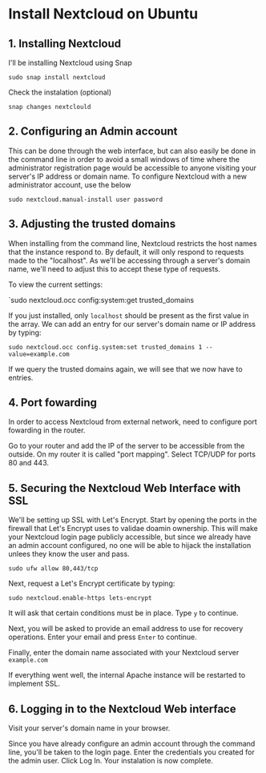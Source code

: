 # Install Nextcloud on Ubuntu

## 1. Installing Nextcloud
I'll be installing Nextcloud using Snap

`sudo snap install nextcloud`

Check the instalation (optional)

`snap changes nextclould`

## 2. Configuring an Admin account
This can be done through the web interface, but can also easily be done in the command line in order to avoid a small windows of time where the administrator registration page would be accessible to anyone visiting your server's IP address or domain name.
To configure Nextcloud with a new administrator account, use the below

`sudo nextcloud.manual-install user password`

## 3. Adjusting the trusted domains
When installing from the command line, Nextcloud restricts the host names that the instance respond to. By default, it will only respond to requests made to the "localhost". As we'll be accessing through a server's domain name, we'll need to adjust this to accept these type of requests.

To view the current settings:

`sudo nextcloud.occ config:system:get trusted_domains

If you just installed, only `localhost` should be present as the first value in the array.
We can add an entry for our server's domain name or IP address by typing:

`sudo nextcloud.occ config.system:set trusted_domains 1 --value=example.com`

If we query the trusted domains again, we will see that we now have to entries.

## 4. Port fowarding
In order to access Nextcloud from external network, need to configure port fowarding in the router. 

Go to your router and add the IP of the server to be accessible from the outside. On my router it is called "port mapping". Select TCP/UDP for ports 80 and 443.

## 5. Securing the Nextcloud Web Interface with SSL
We'll be setting up SSL with Let's Encrypt.
Start by opening the ports in the firewall that Let's Encrypt uses to validae doamin ownership. This will make your Nextcloud login page publicly accessible, but since we already have an admin account configured, no one will be able to hijack the installation unlees they know the user and pass.

`sudo ufw allow 80,443/tcp`

Next, request a Let's Encrypt certificate by typing:

`sudo nextcloud.enable-https lets-encrypt`

It will ask that certain conditions must be in place. Type `y` to continue.

Next, you will be asked to provide an email address to use for recovery operations. Enter your email and press `Enter` to continue.

Finally, enter the domain name associated with your Nextcloud server `example.com`

If everything went well, the internal Apache instance will be restarted to implement SSL.

## 6. Logging in to the Nextcloud Web interface
Visit your server's domain name in your browser.

Since you have already configure an admin account through the command line, you'll be taken to the login page. Enter the credentials you created for the admin user. Click Log In. Your instalation is now complete.


